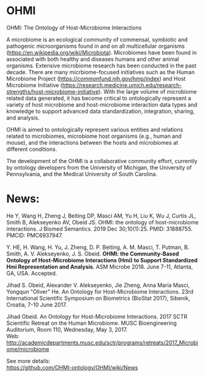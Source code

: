 # OHMI
OHMI: The Ontology of Host-Microbiome Interactions

A microbiome is an ecological community of commensal, symbiotic and pathogenic microorganisms found in and on all multicellular organisms (https://en.wikipedia.org/wiki/Microbiota). Microbiomes have been found in associated with both healthy and diseases humans and other animal organisms.  Extensive microbiome research has been conducted in the past decade. There are many micrbiome-focused initiatives such as the Human Microbiome Project (https://commonfund.nih.gov/hmp/index) and Host Microbiome Initiative (https://research.medicine.umich.edu/research-strengths/host-microbiome-initiative). With the large volume of microbiome related data generated, it has become critical to ontologically represent a variety of host microbiome and host-microbiome interaction data types and knowledge to support advanced data standardization, integration, sharing, and analysis.  

OHMI is aimed to ontologically represent various entities and relations related to microbiomes, microbiome host organisms (e.g., human and mouse), and the interactions between the hosts and microbiomes at different conditions.    

The development of the OHMI is a collaborative community effort, currently by ontology developers from the University of Michigan, the University of Pennsylvania, and the Medical University of South Carolina.  

# News:

He Y, Wang H, Zheng J, Beiting DP, Masci AM, Yu H, Liu K, Wu J, Curtis JL, Smith B, Alekseyenko AV, Obeid JS. OHMI: the ontology of host-microbiome interactions. J Biomed Semantics. 2019 Dec 30;10(1):25. PMID: 31888755. PMCID: PMC6937947.

Y. HE, H. Wang, H. Yu, J. Zheng, D. P. Beiting, A. M. Masci, T. Putman, B. Smith, A. V. Alekseyenko, J. S. Obeid. <b>OHMI: the Community-Based Ontology of Host-Microbiome Interactions (Hmi) to Support Standardized Hmi Representation and Analysis</b>. ASM Microbe 2018. June 7-11, Atlanta, GA, USA. Accepted. 

Jihad S. Obeid, Alexander V. Alekseyenko, Jie Zheng, Anna Maria Masci, Yongqun "Oliver" He. An Ontology for Host-Microbiome Interactions. 23rd International Scientific Symposium on Biometrics (BioStat 2017), Sibenik, Croatia, 7-10 June 2017. 

Jihad Obeid. An Ontology for Host-Microbiome Interactions. 2017 SCTR Scientific Retreat on the Human Microbiome. MUSC Bioengineering Auditorium, Room 110, Wednesday, May 3, 2017.  
Web: http://academicdepartments.musc.edu/sctr/programs/retreats/2017_Microbiome/microbiome 

See more details:  
https://github.com/OHMI-ontology/OHMI/wiki/News
